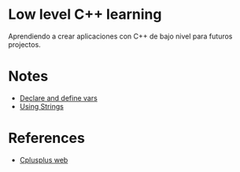 # Low level C++ learning

Aprendiendo a crear aplicaciones con C++
de bajo nivel para futuros projectos.

# Notes

- [Declare and define vars](./docs/Declarations.md)
- [Using Strings](./docs/Strings.md)

# References

- [Cplusplus web](https://cplusplus.com/doc/tutorial)